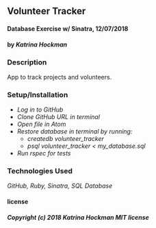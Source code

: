 ## **Volunteer Tracker**

#### Database Exercise w/ Sinatra, 12/07/2018

#### by _Katrina Hockman_

### Description
  App to track projects and volunteers.

### Setup/Installation

* _Log in to GitHub_
* _Clone GitHub URL in terminal_
* _Open file in Atom_
* _Restore database in terminal by running:_
  * _createdb volunteer_tracker_
  * _psql volunteer_tracker < my_database.sql_
* _Run rspec for tests_

### Technologies Used

_GitHub, Ruby, Sinatra, SQL Database_


#### license
##### Copyright (c) 2018 *Katrina Hockman* MIT license
